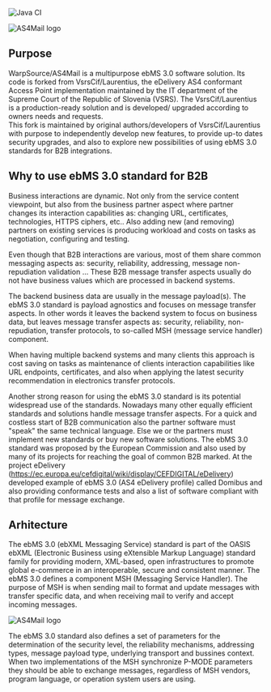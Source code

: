 ![Java CI](https://github.com/WarpSource/as4-mail/workflows/Java%20CI/badge.svg)


![AS4Mail logo](./documentation/images/logos/logo-title-horizontal.png)

## Purpose

WarpSource/AS4Mail is a multipurpose ebMS 3.0 software solution. Its code is forked from VsrsCif/Laurentius, the eDelivery AS4 conformant Access Point implementation maintained by the IT department of the Supreme Court of the Republic of Slovenia (VSRS).
The VsrsCif/Laurentius is a production-ready solution and is developed/ upgraded according to owners needs and requests.  
This fork is maintained by original authors/developers of VsrsCif/Laurentius with purpose to independently develop new features, to provide up-to dates security upgrades, and also to explore new possibilities of using ebMS 3.0 standards for B2B integrations. 

## Why to use ebMS 3.0 standard for B2B

Business interactions are dynamic. Not only from the service content viewpoint, but also from the business partner aspect where partner changes its interaction capabilities as: changing URL, certificates, technologies, HTTPS ciphers, etc..  Also adding new (and removing) partners on existing services is producing workload and costs on tasks as negotiation, configuring and testing.

Even though that B2B interactions are various,  most of them share common messaging aspects as: security, reliability, addressing,  message non-repudiation validation ... These B2B message transfer aspects usually do not have business values which are processed in backend systems. 

The backend business data are usually in the message payload(s). 
The ebMS 3.0 standard is payload agnostics and focuses on message transfer aspects. In other words it leaves the backend system to focus on business data, but leaves message transfer aspects as: security, reliability, non-repudiation, transfer protocols, to so-called MSH (message service handler) component.

When having multiple backend systems and many clients this approach is cost saving on tasks as maintenance of clients interaction capabilities like URL endpoints, certificates, and also when applying the latest security recommendation in electronics transfer protocols.

Another strong reason for using the ebMS 3.0 standard is its potential widespread use of the standards. Nowadays many other equally efficient standards and solutions handle message transfer aspects. For a quick and costless start of B2B communication also the partner software must "speak" the same technical language. Else we or the partners must implement new standards or buy new software solutions. The ebMS 3.0 standard was proposed by the European Commission and also used by many of its projects for reaching the goal of common B2B marked.
At the project eDelivery (https://ec.europa.eu/cefdigital/wiki/display/CEFDIGITAL/eDelivery) developed example of ebMS 3.0 (AS4 eDelivery profile) called Domibus and also providing conformance tests and also a list of software compliant with that profile for message exchange.


## Arhitecture

The ebMS 3.0 (ebXML Messaging Service) standard is part of the OASIS ebXML (Electronic Business using eXtensible Markup Language) standard family for providing modern, XML-based,  open infrastructures to promote global e-commerce in an interoperable, secure and consistent manner. 
The ebMS 3.0 defines a component MSH (Messaging Service Handler). The purpose of MSH is when sending mail to format and update messages with transfer specific data, and when receiving mail to verify and accept incoming messages. 

 
![AS4Mail logo](./documentation/images/ebms/ebms-model_en.png)
 
The ebMS 3.0 standard also defines a set of parameters for the determination of the security level, the reliability mechanisms, addressing types, message payload type, underlying transport and bussines context. When two implementations of the MSH synchronize P-MODE parameters they should be able to exchange messages, regardless of MSH vendors, program language, or operation system users are using. 
